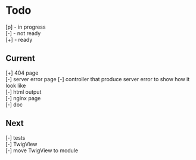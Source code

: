 # Todo

[p] - in progress  
[-] - not ready  
[+] - ready  

## Current

[+] 404 page  
[-] server error page
    [-] controller that produce server error to show how it look like  
    [-] html output  
    [-] nginx page  
    [-] doc  

## Next

[-] tests  
    [-] TwigView  
[-] move TwigView to module  
